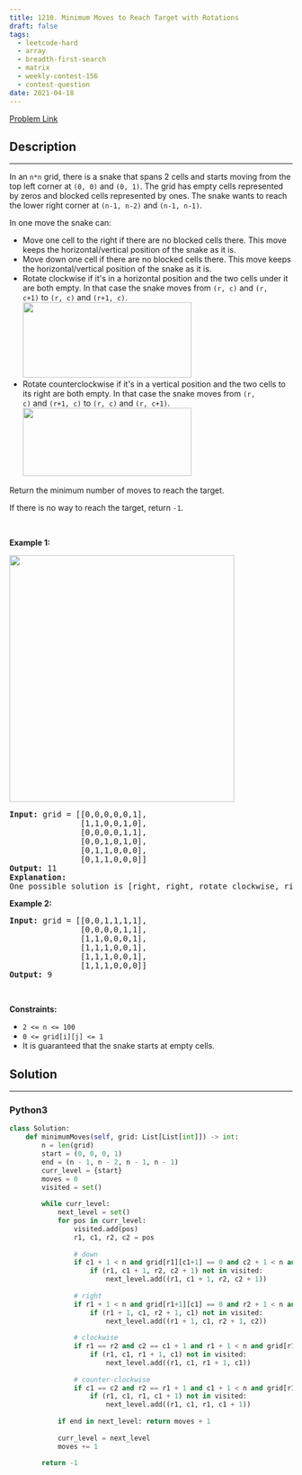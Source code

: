 ```yaml
---
title: 1210. Minimum Moves to Reach Target with Rotations
draft: false
tags: 
  - leetcode-hard
  - array
  - breadth-first-search
  - matrix
  - weekly-contest-156
  - contest-question
date: 2021-04-18
---
```


[Problem Link](https://leetcode.com/problems/minimum-moves-to-reach-target-with-rotations/)

## Description

---
<p>In an&nbsp;<code>n*n</code>&nbsp;grid, there is a snake that spans 2 cells and starts moving from the top left corner at <code>(0, 0)</code> and <code>(0, 1)</code>. The grid has empty cells represented by zeros and blocked cells represented by ones. The snake wants to reach the lower right corner at&nbsp;<code>(n-1, n-2)</code>&nbsp;and&nbsp;<code>(n-1, n-1)</code>.</p>

<p>In one move the snake can:</p>

<ul>
	<li>Move one cell to the right&nbsp;if there are no blocked cells there. This move keeps the horizontal/vertical position of the snake as it is.</li>
	<li>Move down one cell&nbsp;if there are no blocked cells there. This move keeps the horizontal/vertical position of the snake as it is.</li>
	<li>Rotate clockwise if it&#39;s in a horizontal position and the two cells under it are both empty. In that case the snake moves from&nbsp;<code>(r, c)</code>&nbsp;and&nbsp;<code>(r, c+1)</code>&nbsp;to&nbsp;<code>(r, c)</code>&nbsp;and&nbsp;<code>(r+1, c)</code>.<br />
	<img alt="" src="https://assets.leetcode.com/uploads/2019/09/24/image-2.png" style="width: 300px; height: 134px;" /></li>
	<li>Rotate counterclockwise&nbsp;if it&#39;s in a vertical position and the two cells to its right are both empty. In that case the snake moves from&nbsp;<code>(r, c)</code>&nbsp;and&nbsp;<code>(r+1, c)</code>&nbsp;to&nbsp;<code>(r, c)</code>&nbsp;and&nbsp;<code>(r, c+1)</code>.<br />
	<img alt="" src="https://assets.leetcode.com/uploads/2019/09/24/image-1.png" style="width: 300px; height: 121px;" /></li>
</ul>

<p>Return the minimum number of moves to reach the target.</p>

<p>If there is no way to reach the target, return&nbsp;<code>-1</code>.</p>

<p>&nbsp;</p>
<p><strong class="example">Example 1:</strong></p>

<p><strong><img alt="" src="https://assets.leetcode.com/uploads/2019/09/24/image.png" style="width: 400px; height: 439px;" /></strong></p>

<pre>
<strong>Input:</strong> grid = [[0,0,0,0,0,1],
               [1,1,0,0,1,0],
&nbsp;              [0,0,0,0,1,1],
&nbsp;              [0,0,1,0,1,0],
&nbsp;              [0,1,1,0,0,0],
&nbsp;              [0,1,1,0,0,0]]
<strong>Output:</strong> 11
<strong>Explanation:
</strong>One possible solution is [right, right, rotate clockwise, right, down, down, down, down, rotate counterclockwise, right, down].
</pre>

<p><strong class="example">Example 2:</strong></p>

<pre>
<strong>Input:</strong> grid = [[0,0,1,1,1,1],
&nbsp;              [0,0,0,0,1,1],
&nbsp;              [1,1,0,0,0,1],
&nbsp;              [1,1,1,0,0,1],
&nbsp;              [1,1,1,0,0,1],
&nbsp;              [1,1,1,0,0,0]]
<strong>Output:</strong> 9
</pre>

<p>&nbsp;</p>
<p><strong>Constraints:</strong></p>

<ul>
	<li><code>2 &lt;= n &lt;= 100</code></li>
	<li><code>0 &lt;= grid[i][j] &lt;= 1</code></li>
	<li>It is guaranteed that the snake starts at empty cells.</li>
</ul>


## Solution

---
### Python3
``` py title='minimum-moves-to-reach-target-with-rotations'
class Solution:
    def minimumMoves(self, grid: List[List[int]]) -> int:
        n = len(grid)
        start = (0, 0, 0, 1)
        end = (n - 1, n - 2, n - 1, n - 1)
        curr_level = {start}
        moves = 0
        visited = set()
        
        while curr_level:
            next_level = set()
            for pos in curr_level:
                visited.add(pos)
                r1, c1, r2, c2 = pos
                
                # down
                if c1 + 1 < n and grid[r1][c1+1] == 0 and c2 + 1 < n and grid[r2][c2+1] == 0:
                    if (r1, c1 + 1, r2, c2 + 1) not in visited:
                        next_level.add((r1, c1 + 1, r2, c2 + 1))
                
                # right
                if r1 + 1 < n and grid[r1+1][c1] == 0 and r2 + 1 < n and grid[r2+1][c2] == 0:
                    if (r1 + 1, c1, r2 + 1, c1) not in visited:
                        next_level.add((r1 + 1, c1, r2 + 1, c2))
                
                # clockwise
                if r1 == r2 and c2 == c1 + 1 and r1 + 1 < n and grid[r1+1][c1] + grid[r1+1][c1+1] == 0 :
                    if (r1, c1, r1 + 1, c1) not in visited:
                        next_level.add((r1, c1, r1 + 1, c1))
                
                # counter-clockwise
                if c1 == c2 and r2 == r1 + 1 and c1 + 1 < n and grid[r1][c1+1] + grid[r1+1][c1+1] == 0:
                    if (r1, c1, r1, c1 + 1) not in visited:
                        next_level.add((r1, c1, r1, c1 + 1))
                        
            if end in next_level: return moves + 1
            
            curr_level = next_level
            moves += 1
            
        return -1
```

